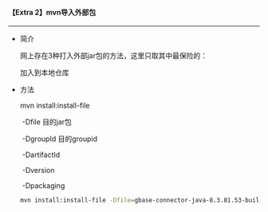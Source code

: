 #### 【Extra 2】mvn导入外部包

--------------------------------------------

* 简介

  网上存在3种打入外部jar包的方法，这里只取其中最保险的：

  加入到本地仓库

* 方法

  mvn install:install-file 

  ​    -Dfile   目的jar包

  ​	-DgroupId    目的groupid

  ​	-DartifactId

  ​    -Dversion

  ​    -Dpackaging

  ```bash
  mvn install:install-file -Dfile=gbase-connector-java-8.3.81.53-build55.2.1-bin.jar -DgroupId=com.gbase -DartifactId=jdbc -Dversion=8.3.81.53 -Dpackaging=jar 
  ```

  